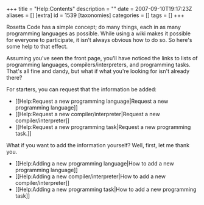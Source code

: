 +++
title = "Help:Contents"
description = ""
date = 2007-09-10T19:17:23Z
aliases = []
[extra]
id = 1539
[taxonomies]
categories = []
tags = []
+++

Rosetta Code has a simple concept; do many things, each in as many programming languages as possible.  While using a wiki makes it possible for everyone to participate, it isn't always obvious how to do so.  So here's some help to that effect.

Assuming you've seen the front page, you'll have noticed the links to lists of programming languages, compilers/interpreters, and programming tasks.  That's all fine and dandy, but what if what you're looking for isn't already there?

For starters, you can request that the information be added:
* [[Help:Request a new programming language|Request a new programming language]]
* [[Help:Request a new compiler/interpreter|Request a new compiler/interpreter]]
* [[Help:Request a new programming task|Request a new programming task.]]

What if you want to add the information yourself?  Well, first, let me thank you.
* [[Help:Adding a new programming language|How to add a new programming language]]
* [[Help:Adding a new compiler/interpreter|How to add a new compiler/interpreter]]
* [[Help:Adding a new programming task|How to add a new programming task]]
